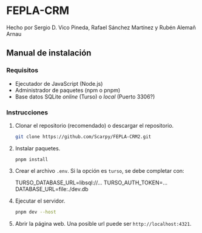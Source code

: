 # FEPLA-CRM

Hecho por Sergio D. Vico Pineda, Rafael Sánchez Martínez y Rubén Alemañ Arnau

## Manual de instalación

### Requisitos

- Ejecutador de JavaScript (Node.js)
- Administrador de paquetes (npm o pnpm)
- Base datos SQLite _online_ (Turso) o _local_ (Puerto 3306?)

### Instrucciones

1. Clonar el repositorio (recomendado) o descargar el repositorio.

    ```bash
    git clone https://github.com/Scarpy/FEPLA-CRM2.git
    ```

2. Instalar paquetes.

    ```pnpm
    pnpm install
    ```

3. Crear el archivo `.env`. Si la opción es `turso`, se debe completar con:

    TURSO_DATABASE_URL=libsql://...
    TURSO_AUTH_TOKEN=...
    DATABASE_URL=file:./dev.db

4. Ejecutar el servidor.

    ```bash
    pnpm dev --host
    ```

5. Abrir la página web. Una posible url puede ser `http://localhost:4321`.
